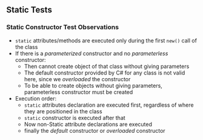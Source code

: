 ## Static Tests
### Static Constructor Test Observations
- `static` attributes/methods are executed only during the first `new()` call of the class
- If there is a _parameterized_ constructor and no _parameterless_ constructor:
  - Then cannot create object of that class without giving parameters
  - The default constructor provided by C# for any class is not valid here, since we _overloaded_ the constructor
  - To be able to create objects without giving parameters, parameterless constructor must be created
- Execution order:
  - `static` attributes declaration are executed first, regardless of where they are positioned in the class
  - `static` constructor is executed after that
  - Now non-Static attribute declarations are executed
  - finally the _default_ constructor or _overloaded_ constructor
